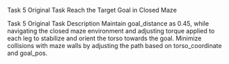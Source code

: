 Task 5 Original Task
Reach the Target Goal in Closed Maze

Task 5 Original Task Description
Maintain goal_distance as 0.45, while navigating the closed maze environment and adjusting torque applied to each leg to stabilize and orient the torso towards the goal. Minimize collisions with maze walls by adjusting the path based on torso_coordinate and goal_pos.